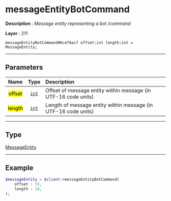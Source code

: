 # messageEntityBotCommand

**Description** : *Message entity representing a bot /command*

**Layer** : 211

```tl
messageEntityBotCommand#6cef8ac7 offset:int length:int = MessageEntity;
```

---

## Parameters

| Name | Type | Description |
| :---: | :---: | :--- |
| <mark>offset</mark> | [`int`](type/int) | Offset of message entity within message (in UTF-16 code units) |
| <mark>length</mark> | [`int`](type/int) | Length of message entity within message (in UTF-16 code units) |

---

## Type

[MessageEntity](type/MessageEntity)

---

## Example

```php
$messageEntity = $client->messageEntityBotCommand(
	offset : 15,
	length : 18,
);
```